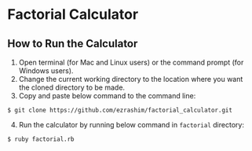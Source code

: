 # Factorial Calculator



## How to Run the Calculator

1. Open terminal (for Mac and Linux users) or the command prompt (for Windows users).
2. Change the current working directory to the location where you want the cloned directory to be made.
3. Copy and paste below command to the command line:

  ```
  $ git clone https://github.com/ezrashim/factorial_calculator.git
  ```
4. Run the calculator by running below command in `factorial` directory:

  ```
  $ ruby factorial.rb
  ```
